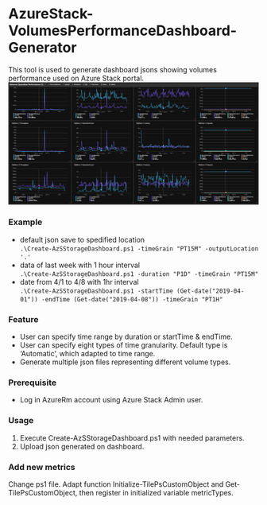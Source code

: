 # AzureStack-VolumesPerformanceDashboard-Generator
This tool is used to generate dashboard jsons showing volumes performance used on Azure Stack portal.
<img src="document/demo.png" />

### Example
- default json save to spedified location  
`.\Create-AzSStorageDashboard.ps1 -timeGrain "PT15M" -outputLocation '.' `
- data of last week with 1 hour interval  
`.\Create-AzSStorageDashboard.ps1 -duration "P1D" -timeGrain "PT15M"`
- date from 4/1 to 4/8 with 1hr interval  
`.\Create-AzSStorageDashboard.ps1 -startTime (Get-date("2019-04-01")) -endTime (Get-date("2019-04-08")) -timeGrain "PT1H"`

### Feature
- User can specify time range by duration or startTime & endTime.
- User can specify eight types of time granularity. Default type is ‘Automatic’, which adapted to time range.
- Generate multiple json files representing different volume types.

### Prerequisite
- Log in AzureRm account using Azure Stack Admin user. 

### Usage   
1. Execute Create-AzSStorageDashboard.ps1 with needed parameters. 
2. Upload json generated on dashboard.  

### Add new metrics
Change ps1 file. Adapt function Initialize-TilePsCustomObject and Get-TilePsCustomObject, then register in initialized variable metricTypes. 